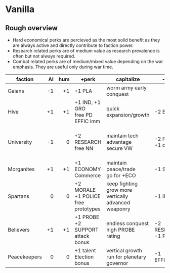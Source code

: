 # Vanilla

## Rough overview

* Hard economical perks are percieved as the most solid benefit as they are always active and directly contribute to faction power.
* Research related perks are of medium value as research prevalence is often but not always required.
* Combat related perks are of medium/mixed value depending on the war emphasis. They are useful only during war time.

| faction | AI | hum | +perk | capitalize | -perk | compensate |
| ---- | ----: | ----: | ---- | ---- | ---- | ---- |
| Gaians | -1 | +1 | +1 PLA | worm army early conquest |  |
| Hive | +1 | +1 | +1 IND, +1 GRO<br/>free PD<br/>EFFIC imm | quick expansion/growth | -2 ECO | harvest more energy |
| University | -1 | 0 | +2 RESEARCH<br/>free NN | maintain tech advantage<br>secure VW | -2 PRO<br/>+1 drone | build defender probes<br/>secure HGP and VW |
| Morganites | +1 | +1 | +1 ECONOMY<br/>Commerce | maintain peace/trade<br/>go for +ECO | -1 SUP |  |
| Spartans | 0 | 0 | +2 MORALE<br/>+1 POLICE<br/>free prototypes | keep fighting<br/>grow more vertically<br/>advanced weaponry | -1 IND | advanced weaponry |
| Believers | +1 | +1 | +1 PROBE<br/>+2 SUPPORT<br/>attack bonus | endless conquest<br/>high PROBE rating | -2 RESEARCH<br/>-1 PLANET | steal techs<br/>beware Gaians |
| Peacekeepers | 0 | 0 | +1 talent<br/>Election bonus | vertical growth<br/>run for planetary governor | -1 EFFICIENCY |  |
